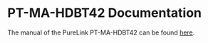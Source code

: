 # PT-MA-HDBT42 Documentation

The manual of the PureLink PT-MA-HDBT42 can be found [here](https://www.purelink.de/en/switcher-matrizen/hdbaset/3433/4x2-4k-18gbps-hdmi-hdbaset-matrix-mit-scaler).
